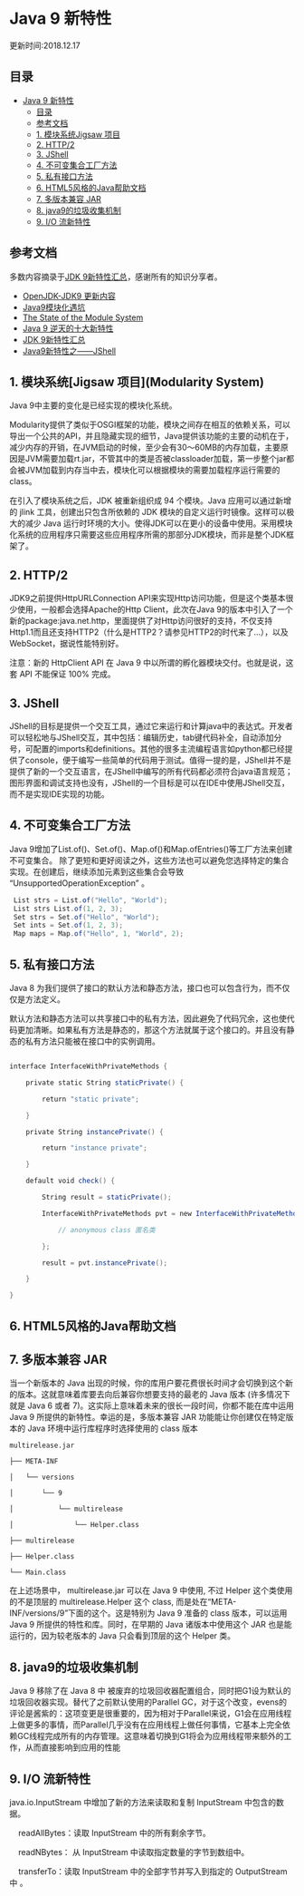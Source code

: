 Java 9 新特性
===
更新时间:2018.12.17


目录
---
<!-- TOC depthFrom:2 updateOnSave:false -->

- [Java 9 新特性](#java-9-%E6%96%B0%E7%89%B9%E6%80%A7)
  - [目录](#%E7%9B%AE%E5%BD%95)
  - [参考文档](#%E5%8F%82%E8%80%83%E6%96%87%E6%A1%A3)
  - [1. 模块系统Jigsaw 项目](#1-%E6%A8%A1%E5%9D%97%E7%B3%BB%E7%BB%9Fjigsaw-%E9%A1%B9%E7%9B%AE)
  - [2. HTTP/2](#2-http2)
  - [3. JShell](#3-jshell)
  - [4. 不可变集合工厂方法](#4-%E4%B8%8D%E5%8F%AF%E5%8F%98%E9%9B%86%E5%90%88%E5%B7%A5%E5%8E%82%E6%96%B9%E6%B3%95)
  - [5. 私有接口方法](#5-%E7%A7%81%E6%9C%89%E6%8E%A5%E5%8F%A3%E6%96%B9%E6%B3%95)
  - [6. HTML5风格的Java帮助文档](#6-html5%E9%A3%8E%E6%A0%BC%E7%9A%84java%E5%B8%AE%E5%8A%A9%E6%96%87%E6%A1%A3)
  - [7. 多版本兼容 JAR](#7-%E5%A4%9A%E7%89%88%E6%9C%AC%E5%85%BC%E5%AE%B9-jar)
  - [8. java9的垃圾收集机制](#8-java9%E7%9A%84%E5%9E%83%E5%9C%BE%E6%94%B6%E9%9B%86%E6%9C%BA%E5%88%B6)
  - [9. I/O 流新特性](#9-io-%E6%B5%81%E6%96%B0%E7%89%B9%E6%80%A7)

<!-- /TOC -->


参考文档
---

多数内容摘录于[JDK 9新特性汇总](https://zhuanlan.zhihu.com/p/29589033)，感谢所有的知识分享者。

* [OpenJDK-JDK9 更新内容](http://openjdk.java.net/projects/jdk9/)
* [Java9模块化遇坑](https://yq.aliyun.com/articles/618778#21)
* [The State of the Module System](http://openjdk.java.net/projects/jigsaw/spec/sotms/?spm=a2c4e.11153940.blogcont618778.8.2ab539ad9FxAT4#automatic-modules)
* [Java 9 逆天的十大新特性](https://blog.csdn.net/mxw2552261/article/details/79080678 )
* [JDK 9新特性汇总](https://zhuanlan.zhihu.com/p/29589033)
* [Java9新特性之——JShell](https://www.cnblogs.com/kode/p/7581943.html)



## 1. 模块系统[Jigsaw 项目](Modularity System)

Java 9中主要的变化是已经实现的模块化系统。

Modularity提供了类似于OSGI框架的功能，模块之间存在相互的依赖关系，可以导出一个公共的API，并且隐藏实现的细节，Java提供该功能的主要的动机在于，减少内存的开销，在JVM启动的时候，至少会有30～60MB的内存加载，主要原因是JVM需要加载rt.jar，不管其中的类是否被classloader加载，第一步整个jar都会被JVM加载到内存当中去，模块化可以根据模块的需要加载程序运行需要的class。

在引入了模块系统之后，JDK 被重新组织成 94 个模块。Java 应用可以通过新增的 jlink 工具，创建出只包含所依赖的 JDK 模块的自定义运行时镜像。这样可以极大的减少 Java 运行时环境的大小。使得JDK可以在更小的设备中使用。采用模块化系统的应用程序只需要这些应用程序所需的那部分JDK模块，而非是整个JDK框架了。

## 2. HTTP/2

JDK9之前提供HttpURLConnection API来实现Http访问功能，但是这个类基本很少使用，一般都会选择Apache的Http Client，此次在Java 9的版本中引入了一个新的package:java.net.http，里面提供了对Http访问很好的支持，不仅支持Http1.1而且还支持HTTP2（什么是HTTP2？请参见HTTP2的时代来了...），以及WebSocket，据说性能特别好。

注意：新的 HttpClient API 在 Java 9 中以所谓的孵化器模块交付。也就是说，这套 API 不能保证 100% 完成。

## 3. JShell

JShell的目标是提供一个交互工具，通过它来运行和计算java中的表达式。开发者可以轻松地与JShell交互，其中包括：编辑历史，tab键代码补全，自动添加分号，可配置的imports和definitions。其他的很多主流编程语言如python都已经提供了console，便于编写一些简单的代码用于测试。值得一提的是，JShell并不是提供了新的一个交互语言，在JShell中编写的所有代码都必须符合java语言规范；图形界面和调试支持也没有，JShell的一个目标是可以在IDE中使用JShell交互，而不是实现IDE实现的功能。

## 4. 不可变集合工厂方法


Java 9增加了List.of()、Set.of()、Map.of()和Map.ofEntries()等工厂方法来创建不可变集合。
除了更短和更好阅读之外，这些方法也可以避免您选择特定的集合实现。在创建后，继续添加元素到这些集合会导致 “UnsupportedOperationException” 。

```java
 List strs = List.of("Hello", "World");
 List strs List.of(1, 2, 3);
 Set strs = Set.of("Hello", "World");
 Set ints = Set.of(1, 2, 3);
 Map maps = Map.of("Hello", 1, "World", 2);
```

## 5. 私有接口方法

Java 8 为我们提供了接口的默认方法和静态方法，接口也可以包含行为，而不仅仅是方法定义。

默认方法和静态方法可以共享接口中的私有方法，因此避免了代码冗余，这也使代码更加清晰。如果私有方法是静态的，那这个方法就属于这个接口的。并且没有静态的私有方法只能被在接口中的实例调用。

```java

interface InterfaceWithPrivateMethods {

    private static String staticPrivate() {

        return "static private";

    }

    private String instancePrivate() {

        return "instance private";

    }

    default void check() {    

        String result = staticPrivate();

        InterfaceWithPrivateMethods pvt = new InterfaceWithPrivateMethods() {

            // anonymous class 匿名类

        };

        result = pvt.instancePrivate();

    }

}

```

## 6. HTML5风格的Java帮助文档


## 7. 多版本兼容 JAR

当一个新版本的 Java 出现的时候，你的库用户要花费很长时间才会切换到这个新的版本。这就意味着库要去向后兼容你想要支持的最老的 Java 版本 (许多情况下就是 Java 6 或者 7)。这实际上意味着未来的很长一段时间，你都不能在库中运用 Java 9 所提供的新特性。幸运的是，多版本兼容 JAR 功能能让你创建仅在特定版本的 Java 环境中运行库程序时选择使用的 class 版本

```
multirelease.jar

├── META-INF

│   └── versions

│       └── 9

│           └── multirelease

│               └── Helper.class

├── multirelease

├── Helper.class

└── Main.class
```

在上述场景中， multirelease.jar 可以在 Java 9 中使用, 不过 Helper 这个类使用的不是顶层的 multirelease.Helper 这个 class, 而是处在“META-INF/versions/9”下面的这个。这是特别为 Java 9 准备的 class 版本，可以运用 Java 9 所提供的特性和库。同时，在早期的 Java 诸版本中使用这个 JAR 也是能运行的，因为较老版本的 Java 只会看到顶层的这个 Helper 类。

## 8. java9的垃圾收集机制

Java 9 移除了在 Java 8 中 被废弃的垃圾回收器配置组合，同时把G1设为默认的垃圾回收器实现。替代了之前默认使用的Parallel GC，对于这个改变，evens的评论是酱紫的：这项变更是很重要的，因为相对于Parallel来说，G1会在应用线程上做更多的事情，而Parallel几乎没有在应用线程上做任何事情，它基本上完全依赖GC线程完成所有的内存管理。这意味着切换到G1将会为应用线程带来额外的工作，从而直接影响到应用的性能


## 9. I/O 流新特性


java.io.InputStream 中增加了新的方法来读取和复制 InputStream 中包含的数据。

    readAllBytes：读取 InputStream 中的所有剩余字节。

    readNBytes： 从 InputStream 中读取指定数量的字节到数组中。

    transferTo：读取 InputStream 中的全部字节并写入到指定的 OutputStream 中 。

